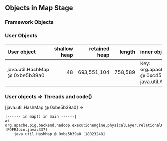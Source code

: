 ## Objects in Map Stage


### Framework Objects



### User Objects

| User object | shallow heap | retained heap | length | inner object | inner size | threads | code() |
|:------------| ------------:| -------------:| ------:|:------------ | ----------:| :------ | :------|
| java.util.HashMap @ 0xbe5b39a0 | 48 | 693,551,104 | 758,589 | Key: org.apache.pig.data.BinSedesTuple @ 0xc456a490 + Value: java.util.ArrayList @ 0xc456a548 | 72 + 520 | main | map |

### User objects => Threads and code() 

[java.util.HashMap @ 0xbe5b39a0] =>

	|------ in map() in main ------|
	at org.apache.pig.backend.hadoop.executionengine.physicalLayer.relationalOperators.POFRJoin.setUpHashMap()V (POFRJoin.java:337)
		java.util.HashMap @ 0xbe5b39a0 [18023248]


